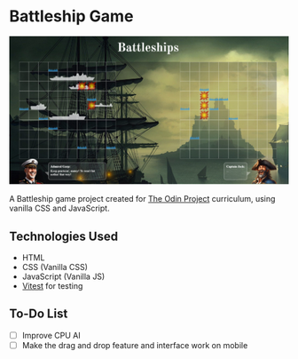 # Battleship Game

![Battleship Screenshot](./src/public/battleshipsss.png)

A Battleship game project created for [The Odin Project](https://www.theodinproject.com/) curriculum, using vanilla CSS and JavaScript.

## Technologies Used

- HTML
- CSS (Vanilla CSS)
- JavaScript (Vanilla JS)
- [Vitest](https://vitest.dev/) for testing

## To-Do List

- [ ] Improve CPU AI
- [ ] Make the drag and drop feature and interface work on mobile
